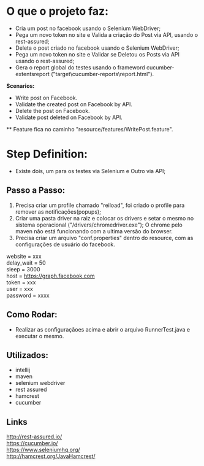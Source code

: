 
# O que o projeto faz:
- Cria um post no facebook usando o Selenium WebDriver;
- Pega um novo token no site e Valida a criação do Post via API, usando o rest-assured;
- Deleta o post criado no facebook usando o Selenium WebDriver;
- Pega um novo token no site e Validar se Deletou os Posts via API usando o rest-assured;
- Gera o report global do testes usando o frameword cucumber-extentsreport ("target\cucumber-reports\report.html").

**Scenarios:**
- Write post on Facebook.
- Validate the created post on Facebook by API.
- Delete the post on Facebook.
- Validate post deleted on Facebook by API.

** Feature fica no caminho "resource/features/WritePost.feature".

# Step Definition:
- Existe dois, um para os testes via Selenium e Outro via API;

## Passo  a Passo:
1. Precisa criar um profile chamado "reiload", foi criado o profile para remover as notificações(popups);
2. Criar uma pasta driver na raiz e colocar os drivers e setar o mesmo no sistema operacional ("/drivers/chromedriver.exe");
   O chrome pelo maven não está funcionando com a ultima versão do browser.
3. Precisa criar um arquivo "conf.properties" dentro do resource, com as configurações de usuário do facebook.

website = xxx  
delay_wait = 50  
sleep =  3000  
host = https://graph.facebook.com  
token = xxx  
user = xxx  
password = xxxx  

## Como Rodar:

- Realizar as configuraçãoes acima e abrir o arquivo RunnerTest.java e executar o mesmo.

## Utilizados:
- intellij
- maven
- selenium webdriver
- rest assured
- hamcrest
- cucumber

## Links
http://rest-assured.io/  
https://cucumber.io/  
https://www.seleniumhq.org/  
http://hamcrest.org/JavaHamcrest/


